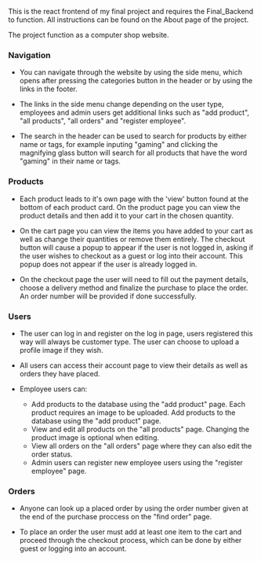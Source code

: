 This is the react frontend of my final project and requires the Final_Backend to function.
All instructions can be found on the About page of the project.

The project function as a computer shop website.
 
 ### Navigation
 - You can navigate through the website by using the side menu,
                which opens after pressing the categories button in the header
                or by using the links in the footer.
                
- The links in the side menu change depending on the user type,
                employees and admin users get additional links such as "add
                product", "all products", "all orders" and "register employee".
  
- The search in the header can be used to search for products by
                either name or tags, for example inputing "gaming" and clicking
                the magnifying glass button will search for all products that
                have the word "gaming" in their name or tags.
  
### Products
   - Each product leads to it's own page with the 'view' button found
                at the bottom of each product card. On the product page you can
                view the product details and then add it to your cart in the
                chosen quantity.
     
 - On the cart page you can view the items you have added to your
                cart as well as change their quantities or remove them entirely.
                The checkout button will cause a popup to appear if the user is
                not logged in, asking if the user wishes to checkout as a guest
                or log into their account. This popup does not appear if the
                user is already logged in.
   
- On the checkout page the user will need to fill out the payment
                details, choose a delivery method and finalize the purchase to
                place the order. An order number will be provided if done
                successfully.

### Users
   - The user can log in and register on the log in page, users
                registered this way will always be customer type. The user can
                choose to upload a profile image if they wish.
     
  - All users can access their account page to view their details as
                well as orders they have placed.
    
  - Employee users can:
    + Add products to the database using the "add product" page.
                    Each product requires an image to be uploaded.
                          Add products to the database using the "add product" page.
    + View and edit all products on the "all products" page.
                    Changing the product image is optional when editing.
    + View all orders on the "all orders" page where they can also
                    edit the order status.
    +  Admin users can register new employee users using the "register
                employee" page.

  ### Orders
  -  Anyone can look up a placed order by using the order number
                given at the end of the purchase proccess on the "find order"
                page.
     
  - To place an order the user must add at least one item to the
                cart and proceed through the checkout process, which can be done
                by either guest or logging into an account.
